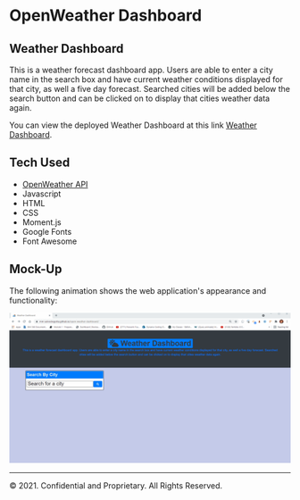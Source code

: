 # OpenWeather Dashboard

## Weather Dashboard

This is a weather forecast dashboard app. Users are able to enter a city name in the search box and have current weather conditions displayed for that city, as well a five day forecast. Searched cities will be added below the search button and can be clicked on to display that cities weather data again.

You can view the deployed Weather Dashboard at this link [Weather Dashboard](https://mm-salvodragotta.github.io/open-weather-dashboard/).

## Tech Used
* [OpenWeather API](https://openweathermap.org/api)
* Javascript
* HTML
* CSS
* Moment.js
* Google Fonts
* Font Awesome

## Mock-Up

The following animation shows the web application's appearance and functionality:

![Weather Dashboard gif](./assets/images/WeatherDashboard.gif)

- - -
© 2021. Confidential and Proprietary. All Rights Reserved.